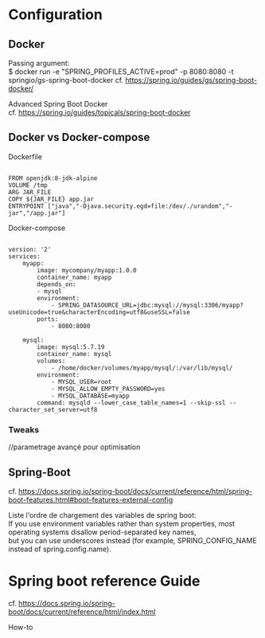 # Configuration

## Docker
Passing argument:<br>
$ docker run -e "SPRING_PROFILES_ACTIVE=prod" -p 8080:8080 -t springio/gs-spring-boot-docker
cf. https://spring.io/guides/gs/spring-boot-docker/

Advanced Spring Boot Docker<br>
cf. https://spring.io/guides/topicals/spring-boot-docker

## Docker vs Docker-compose
Dockerfile

<pre><code>
FROM openjdk:8-jdk-alpine
VOLUME /tmp
ARG JAR_FILE
COPY ${JAR_FILE} app.jar
ENTRYPOINT ["java","-Djava.security.egd=file:/dev/./urandom","-jar","/app.jar"]
</code></pre>

Docker-compose
<pre><code>
version: '2'
services:
    myapp:
        image: mycompany/myapp:1.0.0
        container_name: myapp
        depends_on:
        - mysql
        environment:
            - SPRING_DATASOURCE_URL=jdbc:mysql://mysql:3306/myapp?useUnicode=true&characterEncoding=utf8&useSSL=false
        ports:
            - 8080:8080

    mysql:
        image: mysql:5.7.19
        container_name: mysql
        volumes:
            - /home/docker/volumes/myapp/mysql/:/var/lib/mysql/
        environment:
            - MYSQL_USER=root
            - MYSQL_ALLOW_EMPTY_PASSWORD=yes
            - MYSQL_DATABASE=myapp
        command: mysqld --lower_case_table_names=1 --skip-ssl --character_set_server=utf8
</code></pre>


### Tweaks  
//parametrage avançé pour optimisation

## Spring-Boot
cf. https://docs.spring.io/spring-boot/docs/current/reference/html/spring-boot-features.html#boot-features-external-config

Liste l'ordre de chargement des variables de spring boot:<br>
If you use environment variables rather than system properties, most operating systems disallow period-separated key names,<br>
but you can use underscores instead (for example, SPRING_CONFIG_NAME instead of spring.config.name).

# Spring boot reference Guide
cf. https://docs.spring.io/spring-boot/docs/current/reference/html/index.html

How-to
